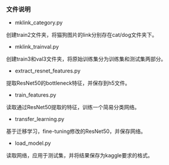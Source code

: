 ### 文件说明
- mklink_category.py

创建train2文件夹，将猫狗图片的link分别存在cat/dog文件夹下。

- mklink_trainval.py

创建train3和val3文件夹，将原始训练集分为训练集和测试集两部分。

- extract_resnet_features.py

提取ResNet50的bottleneck特征，并保存到h5文件。

- train_features.py

读取通过ResNet50提取的特征，训练一个简易分类网络。

- transfer_learning.py

基于迁移学习，fine-tuning修改的ResNet50，并保存网络。

- load_model.py	

读取网络，应用于测试集，并将结果保存为kaggle要求的格式。


